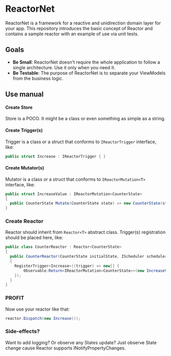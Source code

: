 # ReactorNet
ReactorNet is a framework for a reactive and unidirection domain layer for your app. This repository introduces the basic concept of Reactor and contains a sample reactor with an example of use via unit tests.

## Goals
* **Be Small**: ReactorNet doesn't require the whole application to follow a single architecture. Use it only when you need it.
* **Be Testable**: The purpose of ReactorNet is to separate your ViewModels from the business logic.

## Use manual
#### Create Store
Store is a POCO. It might be a class or even something as simple as a string.

#### Create Trigger(s)
Trigger is a class or a struct that conforms to ```IReactorTrigger``` interface, like: 

```csharp
public struct Increase : IReactorTrigger { }
```

#### Create Mutator(s)
Mutator is a class or a struct that conforms to ```IReactorMutation<T>``` interface, like:
```csharp
public struct IncreaseValue : IReactorMutation<CounterState>
{
  public CounterState Mutate(CounterState state) => new CounterState(state.Value + 1, state.IsLoading);
}
```

### Create Reactor
Reactor should inherit from ```Reactor<T>``` abstract class. Trigger(s) registration should be placed here, like:
```csharp
public class CounterReactor : Reactor<CounterState>
{
  public CounterReactor(CounterState initialState, IScheduler scheduler) : base(initialState)
  {
    RegisterTrigger<Increase>((trigger) => new[] {
        Observable.Return<IReactorMutation<CounterState>>(new IncreaseValue()).Delay(TimeSpan.FromSeconds(0.5), scheduler),
    });
  }
}
```

### PROFIT
Now use your reactor like that:
```csharp
reactor.Dispatch(new Increase());
```

### Side-effects?
Want to add logging? Or observe any States update? Just observe State change cause Reactor supports INotifyPropertyChanges.
